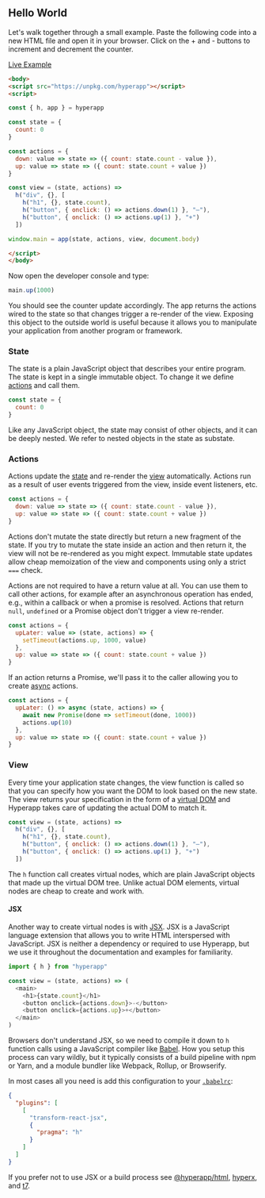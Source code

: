 ## Hello World

Let's walk together through a small example. Paste the following code into a new HTML file and open it in your browser. Click on the + and - buttons to increment and decrement the counter.

[Live Example](https://codepen.io/hyperapp/pen/zNxZLP)

```html
<body>
<script src="https://unpkg.com/hyperapp"></script>
<script>

const { h, app } = hyperapp

const state = {
  count: 0
}

const actions = {
  down: value => state => ({ count: state.count - value }),
  up: value => state => ({ count: state.count + value })
}

const view = (state, actions) =>
  h("div", {}, [
    h("h1", {}, state.count),
    h("button", { onclick: () => actions.down(1) }, "–"),
    h("button", { onclick: () => actions.up(1) }, "+")
  ])

window.main = app(state, actions, view, document.body)

</script>
</body>
```

Now open the developer console and type:

```js
main.up(1000)
```

You should see the counter update accordingly. The app returns the actions wired to the state so that changes trigger a re-render of the view. Exposing this object to the outside world is useful because it allows you to manipulate your application from another program or framework.

### State

The state is a plain JavaScript object that describes your entire program. The state is kept in a single immutable object. To change it we define [actions](#actions) and call them.

```js
const state = {
  count: 0
}
```

Like any JavaScript object, the state may consist of other objects, and it can be deeply nested. We refer to nested objects in the state as substate.

### Actions

Actions update the [state](#state) and re-render the [view](#view) automatically. Actions run as a result of user events triggered from the view, inside event listeners, etc.

```js
const actions = {
  down: value => state => ({ count: state.count - value }),
  up: value => state => ({ count: state.count + value })
}
```

Actions don't mutate the state directly but return a new fragment of the state. If you try to mutate the state inside an action and then return it, the view will not be re-rendered as you might expect. Immutable state updates allow cheap memoization of the view and components using only a strict `===` check.

Actions are not required to have a return value at all. You can use them to call other actions, for example after an asynchronous operation has ended, e.g., within a callback or when a promise is resolved. Actions that return `null`, `undefined` or a Promise object don't trigger a view re-render.

```js
const actions = {
  upLater: value => (state, actions) => {
    setTimeout(actions.up, 1000, value)
  },
  up: value => state => ({ count: state.count + value })
}
```

If an action returns a Promise, we'll pass it to the caller allowing you to create [async](https://developer.mozilla.org/en-US/docs/Web/JavaScript/Reference/Statements/async_function) actions.

```js
const actions = {
  upLater: () => async (state, actions) => {
    await new Promise(done => setTimeout(done, 1000))
    actions.up(10)
  },
  up: value => state => ({ count: state.count + value })
}
```

### View

Every time your application state changes, the view function is called so that you can specify how you want the DOM to look based on the new state. The view returns your specification in the form of a [virtual DOM](../concepts/vdom.md) and Hyperapp takes care of updating the actual DOM to match it.

```js
const view = (state, actions) =>
  h("div", {}, [
    h("h1", {}, state.count),
    h("button", { onclick: () => actions.down(1) }, "–"),
    h("button", { onclick: () => actions.up(1) }, "+")
  ])
```

The `h` function call creates virtual nodes, which are plain JavaScript objects that made up the virtual DOM tree. Unlike actual DOM elements, virtual nodes are cheap to create and work with.

#### JSX

Another way to create virtual nodes is with [JSX](https://facebook.github.io/jsx). JSX is a JavaScript language extension that allows you to write HTML interspersed with JavaScript. JSX is neither a dependency or required to use Hyperapp, but we use it throughout the documentation and examples for familiarity.

```js
import { h } from "hyperapp"

const view = (state, actions) => (
  <main>
    <h1>{state.count}</h1>
    <button onclick={actions.down}>-</button>
    <button onclick={actions.up}>+</button>
  </main>
)
```

Browsers don't understand JSX, so we need to compile it down to `h` function calls using a JavaScript compiler like [Babel](https://github.com/babel/babel). How you setup this process can vary wildly, but it typically consists of a build pipeline with npm or Yarn, and a module bundler like Webpack, Rollup, or Browserify.

In most cases all you need is add this configuration to your [`.babelrc`](https://babeljs.io/docs/usage/babelrc/):

```json
{
  "plugins": [
    [
      "transform-react-jsx",
      {
        "pragma": "h"
      }
    ]
  ]
}
```

If you prefer not to use JSX or a build process see [@hyperapp/html](https://github.com/hyperapp/html), [hyperx](https://github.com/choojs/hyperx), and [t7](https://github.com/trueadm/t7).
